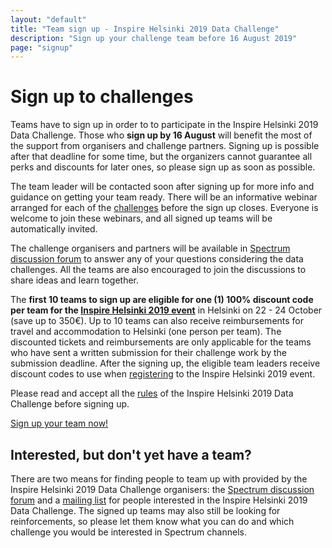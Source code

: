 ```yaml
---
layout: "default"
title: "Team sign up - Inspire Helsinki 2019 Data Challenge"
description: "Sign up your challenge team before 16 August 2019"
page: "signup"
---
```

# Sign up to challenges
Teams have to sign up in order to to participate in the Inspire Helsinki 2019 Data Challenge.
Those who **sign up by 16 August** will benefit the most of the support from organisers and challenge partners. Signing up is possible after that deadline for some time, but the organizers cannot guarantee all perks and discounts for later ones, so please sign up as soon as possible.

The team leader will be contacted soon after signing up for
more info and guidance on getting your team ready. There will be an informative webinar arranged for each of the [challenges](/)
before the sign up closes. Everyone is welcome to join these webinars, and all signed up teams will be automatically invited.

The challenge organisers and partners will be available in [Spectrum discussion forum](https://spectrum.chat/inspire-helsinki)
to answer any of your questions considering the data challenges. All the teams are also encouraged to join the
discussions to share ideas and learn together.

The **first 10 teams to sign up are eligible for one (1) 100% discount code per team for the
[Inspire Helsinki 2019 event](https://www.inspire-helsinki-2019.fi/)** in Helsinki on 22 - 24 October (save up to 350€). Up to 10 teams can also receive reimbursements for travel and accommodation to Helsinki (one person per team). The discounted tickets and reimbursements are only applicable for the teams who have sent a written submission for their challenge work by the submission deadline. After the signing up, the eligible team leaders receive discount codes to use when [registering](https://www.inspire-helsinki-2019.fi/register)
to the Inspire Helsinki 2019 event.

Please read and accept all the [rules](/rules.html) of the Inspire Helsinki 2019 Data Challenge before signing up.

<a href="https://link.webropolsurveys.com/S/05E6EB60D2E25D33" class="btn btn-success btn-lg">Sign up your team now!</a>

## Interested, but don't yet have a team?
There are two means for finding people to team up with provided by the Inspire Helsinki 2019 Data Challenge organisers:
the [Spectrum discussion forum](https://spectrum.chat/inspire-helsinki) and a
[mailing list](https://link.webropolsurveys.com/S/F7B2F6F30E8DE049) for people interested in
the Inspire Helsinki 2019 Data Challenge. The signed up teams may also still be looking for reinforcements, so please
let them know what you can do and which challenge you would be interested in Spectrum channels.
